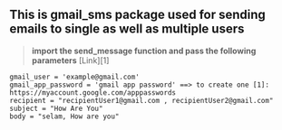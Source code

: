 ## This is gmail_sms package used for sending emails to single as well as multiple users

> **import the send_message function and pass the following parameters**
[Link][1]
```
gmail_user = 'example@gmail.com'
gmail_app_password = 'gmail app password' ==> to create one [1]: https://myaccount.google.com/apppasswords  
recipient = "recipientUser1@gmail.com , recipientUser2@gmail.com"
subject = "How Are You"
body = "selam, How are you"

```